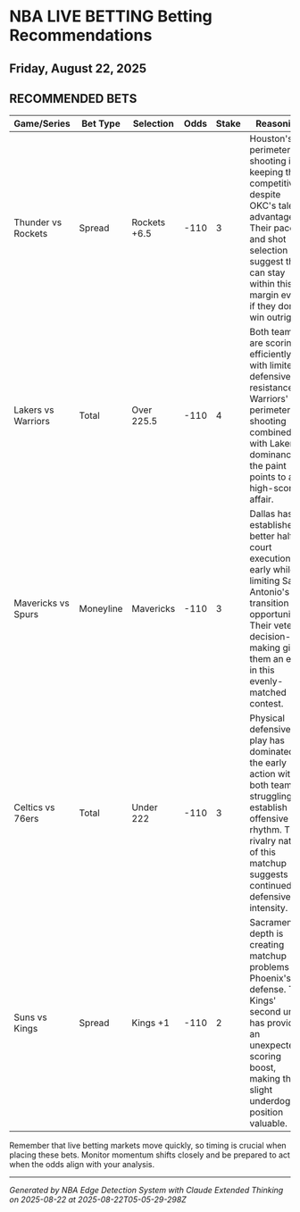 # NBA LIVE BETTING Betting Recommendations
## Friday, August 22, 2025

## RECOMMENDED BETS
| Game/Series | Bet Type | Selection | Odds | Stake | Reasoning |
|-------------|----------|-----------|------|-------|-----------|
| Thunder vs Rockets | Spread | Rockets +6.5 | -110 | 3 | Houston's perimeter shooting is keeping them competitive despite OKC's talent advantage. Their pace and shot selection suggest they can stay within this margin even if they don't win outright. |
| Lakers vs Warriors | Total | Over 225.5 | -110 | 4 | Both teams are scoring efficiently with limited defensive resistance. Warriors' perimeter shooting combined with Lakers' dominance in the paint points to a high-scoring affair. |
| Mavericks vs Spurs | Moneyline | Mavericks | -110 | 3 | Dallas has established better half-court execution early while limiting San Antonio's transition opportunities. Their veteran decision-making gives them an edge in this evenly-matched contest. |
| Celtics vs 76ers | Total | Under 222 | -110 | 3 | Physical defensive play has dominated the early action with both teams struggling to establish offensive rhythm. The rivalry nature of this matchup suggests continued defensive intensity. |
| Suns vs Kings | Spread | Kings +1 | -110 | 2 | Sacramento's depth is creating matchup problems for Phoenix's defense. The Kings' second unit has provided an unexpected scoring boost, making the slight underdog position valuable. |

Remember that live betting markets move quickly, so timing is crucial when placing these bets. Monitor momentum shifts closely and be prepared to act when the odds align with your analysis.

---
*Generated by NBA Edge Detection System with Claude Extended Thinking on 2025-08-22 at 2025-08-22T05-05-29-298Z*
